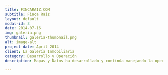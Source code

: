 ```yaml
---
title: FINCARAIZ.COM
subtitle: Finca Raíz
layout: default
modal-id: 3
date: 2014-07-16
img: galeria.png
thumbnail: galeria-thumbnail.png
alt: image-alt
project-date: April 2014
client: La Galería Inmobiliaria
category: Desarrollo y Operación
description: Mapas y Datos ha desarrollado y continúa manejando la operación técnica del sistema de información de inmuebles y proyectos de Galería Inmobiliaria. Este sistema proporciona a sus usuarios información detallada de la actividad inmobiliaria en Colombia.

---
```

